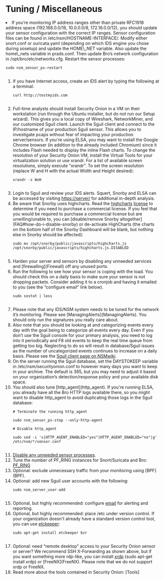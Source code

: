 # Tuning / Miscellaneous #
<li>If you’re monitoring IP address ranges other than private RFC1918 address space (192.168.0.0/16, 10.0.0.0/8, 172.16.0.0/12), you should update your sensor configuration with the correct IP ranges. Sensor configuration files can be found in /etc/nsm/HOSTNAME-INTERFACE/. Modify either snort.conf or suricata.yaml (depending on which IDS engine you chose during sosetup) and update the HOME\_NET variable. Also update the home\_nets variable in prads.conf. Then update Bro’s network configuration in /opt/bro/etc/networks.cfg.  Restart the sensor processes:<br>
<pre><code>sudo nsm_sensor_ps-restart<br>
</code></pre>
<ol></li>
<li>If you have Internet access, create an IDS alert by typing the following at a terminal:<br>
<pre><code>curl http://testmyids.com<br>
</code></pre>
</li><li>Full-time analysts should install Security Onion in a VM on their workstation (run through the Ubuntu installer, but do not run our Setup wizard). This gives you a local copy of Wireshark, NetworkMiner, and our customized Sguil client.  Launch the Sguil client and connect to the IP/hostname of your production Sguil sensor. This allows you to investigate pcaps without fear of impacting your production server/sensors. If you're using ELSA, you may want to install the Google Chrome browser (in addition to the already included Chromium) since it includes Flash needed to display the inline Flash charts.  To change the resolution of your Security Onion VM, install the Virtual Tools for your virtualization solution or use xrandr. For a list of available screen resolutions, simply execute “xrandr”. To set the screen resolution (replace W and H with the actual Width and Height desired):<br>
<pre><code>xrandr -s WxH<br>
</code></pre>
</li><li>Login to Sguil and review your IDS alerts. Squert, Snorby and ELSA can be accessed by visiting <a href='https://server/'>https://server/</a> for additional in-depth analysis.<br>
</li><li>Be aware that Snorby uses highcharts. Read the <a href='http://shop.highsoft.com/highcharts.html'>highcharts</a> <a href='http://shop.highsoft.com/faq/non-commercial#what-is-non-commercial'>license</a> to determine if you need to purchase a commercial license.  If you feel that you would be required to purchase a commercial license but are unwilling/unable to, you can [disable/remove Snorby altogether](FAQ#how-do-i-disable-snorby) or de-activate HighCharts (the charts on the bottom half of the Snorby Dashboard will be blank, but nothing else in Snorby should be affected):<br>
<pre><code>sudo mv /opt/snorby/public/javascripts/highcharts.js /opt/snorby/public/javascripts/highcharts.js.DISABLED<br>
</code></pre>
</li><li>Harden your server and sensors by disabling any unneeded services and [firewalling](Firewall) off any unused ports.<br>
</li><li>Run the following to see how your sensor is coping with the load. You should check this on a daily basis to make sure your sensor is not dropping packets. Consider adding it to a cronjob and having it emailed to you (see the “configure email” link below).<br>
<pre><code>sudo sostat | less<br>
</code></pre>
</li><li>Please note that any IDS/NSM system needs to be tuned for the network it’s monitoring. Please see [ManagingAlerts](ManagingAlerts). You should only run the signatures you really care about.<br>
</li><li>Also note that you should be looking at and categorizing events every day with the goal being to categorize all events every day. Even if you don’t use the Sguil console for your primary analysis, you need to log into it periodically and F8 old events to keep the real time queue from getting too big. Neglecting to do so will result in database/Sguil issues as the number of uncategorized events continues to increase on a daily basis. Please see the <a href='http://nsmwiki.org/Sguil_Client'>Sguil client page on NSMwiki</a>.<br>
</li><li>On the server running the Sguil database, set the DAYSTOKEEP variable in /etc/nsm/securityonion.conf to however many days you want to keep in your archive. The default is 365, but you may need to adjust it based on your organization’s detection/response policy and your available disk space.<br>
</li><li>You should also tune [http_agent](http_agent).  If you're running ELSA, you already have all the Bro HTTP logs available there, so you might want to disable http_agent to avoid duplicating those logs in the Sguil database:<br>
<pre><code># Terminate the running http_agent<br>
sudo nsm_sensor_ps-stop --only-http-agent<br>
# Disable http_agent<br>
sudo sed -i 's|HTTP_AGENT_ENABLED="yes"|HTTP_AGENT_ENABLED="no"|g' /etc/nsm/*/sensor.conf<br>
</code></pre>
</li><li><a href='DisablingProcesses.md'>Disable any unneeded sensor processes</a>.<br>
</li><li>Tune the number of PF_RING instances for Snort/Suricata and Bro: <a href='PF_RING.md'>PF_RING</a>
</li><li>Optional: exclude unnecessary traffic from your monitoring using [BPF](BPF).<br>
</li><li>Optional: add new Sguil user accounts with the following:<br>
<pre><code>sudo nsm_server_user-add<br>
</code></pre>
</li><li>Optional, but highly recommended: configure <a href='Email.md'>email</a> for alerting and reporting.<br>
</li><li>Optional, but highly recommended: place /etc under version control.  If your organization doesn't already have a standard version control tool, you can use <a href='https://help.ubuntu.com/12.04/serverguide/etckeeper.html'>etckeeper</a>:<br>
<pre><code>sudo apt-get install etckeeper bzr<br>
</code></pre>
</li><li>Optional: need “remote desktop” access to your Security Onion sensor or server?  We recommend SSH X-Forwarding as shown above, but if you want something more rdp-like, you can install <a href='http://www.xrdp.org/'>xrdp</a> (sudo apt-get install xrdp) or [FreeNX](FreeNX).  Please note that we do not support xrdp or FreeNX.<br>
</li><li>Read more about the tools contained in Security Onion: [Tools]